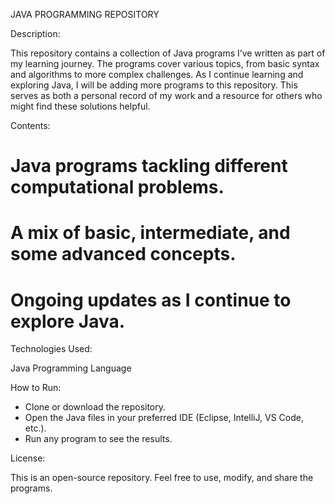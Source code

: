 JAVA PROGRAMMING REPOSITORY

Description:

This repository contains a collection of Java programs I’ve written as part of my learning journey. The programs cover various topics, from basic syntax and algorithms to more complex challenges. As I continue learning and exploring Java, I will be adding more programs to this repository. This serves as both a personal record of my work and a resource for others who might find these solutions helpful.

Contents:

# Java programs tackling different computational problems.
# A mix of basic, intermediate, and some advanced concepts.
# Ongoing updates as I continue to explore Java.

Technologies Used:

Java Programming Language

How to Run:

- Clone or download the repository.
- Open the Java files in your preferred IDE (Eclipse, IntelliJ, VS Code, etc.).
- Run any program to see the results.

License:

This is an open-source repository. Feel free to use, modify, and share the programs.